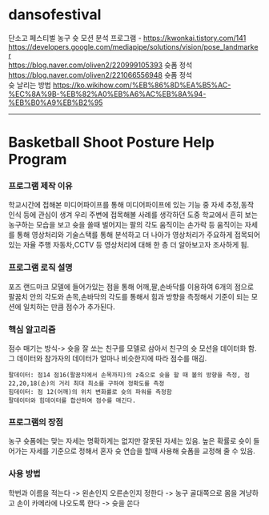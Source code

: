 # dansofestival
단소고 페스티벌 농구 슛 모션 분석 프로그램 - https://kwonkai.tistory.com/141  
https://developers.google.com/mediapipe/solutions/vision/pose_landmarker  
https://blog.naver.com/oliven2/220999105393 슛폼 정석  
https://blog.naver.com/oliven2/221066556948 슛폼 정석  
슛 날리는 방법 https://ko.wikihow.com/%EB%86%8D%EA%B5%AC-%EC%8A%9B-%EB%82%A0%EB%A6%AC%EB%8A%94-%EB%B0%A9%EB%B2%95  

<hr>

# Basketball Shoot Posture Help Program

### 프로그램 제작 이유
학교시간에 접해본 미디어파이프를 통해 미디어파이프에 있는 기능 중 자세 추정,동작 인식 등에 관심이 생겨 우리 주변에 접목해볼 사례를 생각하던 도중 학교에서 흔히 보는 농구하는 모습을 보고 슛을 쏠때 벌어지는 팔의 각도 움직이는 손가락 등 움직이는 자세를 통해 영상처리와 기술스택를 통해 분석하고 더 나아가 영상처리가 주요하게 접목되어 있는 자율 주행 자동차,CCTV 등 영상처리에 대해 한 층 더 알아보고자 조사하게 됨.

### 프로그램 로직 설명
포즈 랜드마크 모델에 들어가있는 점을 통해 어깨,팔,손바닥를 이용하여 6개의 점으로 팔꿈치 안의 각도와 손목,손바닥의 각도를 통해서 힘과 방향을 측정해서 기준이 되는 모션에 일치하는 만큼 점수가 추가된다.

### 핵심 알고리즘
점수 매기는 방식-> 슛을 잘 쏘는 친구를 모델로 삼아서 친구의 슛 모션을 데이터화 함. 그 데이터와 참가자의 데이터가 얼마나 비슷한지에 따라 점수를 매김.

    팔데이터: 점14 점16(팔꿈치에서 손목까지)의 z축으로 슛을 할 때 볼의 방향을 측정, 점 22,20,18(손)의 거리 최대 최소를 구하여 정확도를 측정  
    힘데이터: 점 12(어깨)의 위치 변화률로 슛의 파워를 측정함
    팔데이터와 힘데이터를 합산하여 점수를 매긴다.

### 프로그램의 장점
농구 슛폼에는 맞는 자세는 명확하게는 없지만 잘못된 자세는 있음. 높은 확률로 슛이 들어가는 자세를 기준으로 정해서 혼자 슛 연습을 할때 사용해 슛폼을 교정해 줄 수 있음.

### 사용 방법
학번과 이름을 적는다 -> 왼손인지 오른손인지 정한다 -> 농구 골대쪽으로 몸을 겨냥하고 손이 카메라에 나오도록 한다 -> 슛을 쏜다 
